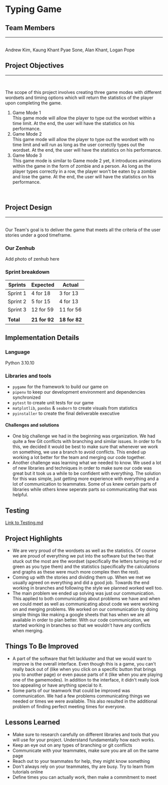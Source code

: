 # Typing Game

## Team Members
---
<br>
Andrew Kim, Kaung Khant Pyae Sone, Alan Khant, Logan Pope
<br>

## Project Objectives
---
<br>
<p>
The scope of this project involves creating three game modes with different wordsets and timing options which will return the 
statistics of the player upon completing the game.
<ol>
<li>Game Mode 1<br>
This game mode will allow the player to type out the wordset within a time limit. At the end, the user will have the statistics on his performance.</li>
<li>Game Mode 2<br>
This game mode will allow the player to type out the wordset with no time limit and will run as long as the user correctly types out the wordset. At the end, the user will have the statistics on his performance.</li>
<li>Game Mode 3<br>
This game mode is similar to Game mode 2 yet, it introduces animations within the game in the form of zombie and a person. As long as the player types correctly in a row, the player won't be eaten by a zombie and lose the game. At the end, the user will have the statistics on his performance. 
</li>
</ol>
</p>
<br>

## Project Design
---
<br>
Our Team's goal is to deliver the game that meets all the criteria of the user stories under a good timeframe. 

### Our Zenhub
Add photo of zenhub here


### Sprint breakdown
| Sprints | Expected | Actual |
| -- | -- | -- |
| Sprint 1 | 4 for 18 | 3 for 13 |
| Sprint 2 | 5 for 15 | 4 for 13 |
| Sprint 3 | 12 for 59 | 11 for 56 |
| | |
| **Total** | **21 for 92** | **18 for 82** |

## Implementation Details
### Language
Python 3.10.10
### Libraries and tools
- `pygame` for the framework to build our game on
- `pipenv` to keep our development environment and dependencies synchronized
- `pytest` to create unit tests for our game
- `matplotlib`, `pandas` & `seaborn` to create visuals from statistics
- `pyinstaller` to create the final deliverable executive
#### Challenges and solutions
- One big challenge we had in the beginning was organization. We had quite a few Git conflicts with branching and similar issues. In order to fix this, we decided it would be best to make sure that whenever we work on something, we use a branch to avoid conflicts. This ended up working a lot better for the team and merging our code together.
- Another challenge was learning what we needed to know. We used a lot of new libraries and techniques in order to make sure our code was great but it took us a while to be confident with everything. The solution for this was simple, just getting more experience with everything and a lot of communication to teammates. Some of us knew certain parts of libraries while others knew seperate parts so communicating that was helpful.

## Testing
[Link to Testing.md](https://github.com/kkps-d/uop-classwork-repository/blob/main/comp-129-software-engineering/typing-tester/Testing.md)

## Project Highlights
- We are very proud of the wordsets as well as the statistics. Of course we are proud of everything we put into the software but the two that stuck out the most are the wordset (specifically the letters turning red or green as you type them) and the statistics (specifically the calculations and graphs as these were much more complex then the rest).
- Coming up with the stories and dividing them up. When we met we usually agreed on everything and did a good job. Towards the end working in branches and following the style we planned worked well too.
- The main problem we ended up solving was just our communication. This applied to both communicating about problems we have and when we could meet as well as communicating about code we were working on and merging problems. We worked on our communication by doing simple things like making a google sheets that has when we are all available in order to plan better. With our code communication, we started working in branches so that we wouldn't have any conflicts when merging.

## Things To Be Improved 
- A part of the software that felt lackluster and that we would want to improve is the overall interface. Even though this is a game, you can't really back out of (like when you click on a specific button that brings you to another page) or even pause parts of it (like when you are playing one of the gamemodes). In addition to the interface, it didn't really look too appealing or have anything special to it. 
- Some parts of our teamwork that could be improved was communication. We had a few problems communicating things we needed or times we were available. This also resulted in the additional problem of finding perfect meeting times for everyone.

## Lessons Learned
<ul>
<li>Make sure to research carefully on different libraries and tools that you will use for your project. Understand fundamentally how each works.</li>
<li>Keep an eye out on any types of branching or git conflicts</li>
<li>Communicate with your teammates, make sure you are all on the same page</li>
<li>Reach out to your teammates for help, they might know something</lid>
<li>Don't always rely on your teammates, thy are busy. Try to learn from tutorials online</li>
<li>Define times you can actually work, then make a commitment to meet</lid>
</ul>
